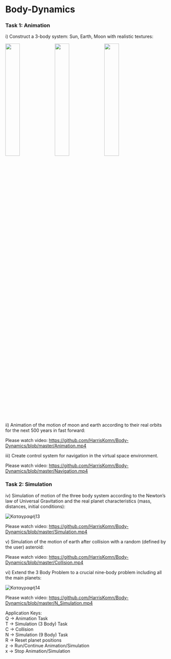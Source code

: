 # Body-Dynamics
### Task 1: Animation
i) Construct a 3-body system: Sun, Earth, Moon with realistic textures:

<img src="https://user-images.githubusercontent.com/43147324/85038759-a54dcb00-b18f-11ea-83ae-2a0f77cae723.JPG" width="30%" height="30%"> <img src="https://user-images.githubusercontent.com/43147324/85038996-ecd45700-b18f-11ea-9d53-f5f58ff81a23.JPG" width="30%" height="30%"> <img src="https://user-images.githubusercontent.com/43147324/85039001-ee058400-b18f-11ea-9758-56ef8b2cd9c4.JPG" width="30%" height="30%">

ii) Animation of the motion of moon and earth according to their real orbits for the next 500 years in fast forward:

Please watch video: https://github.com/HarrisKomn/Body-Dynamics/blob/master/Animation.mp4

iii) Create control system for navigation in the virtual space environment.

Please watch video: https://github.com/HarrisKomn/Body-Dynamics/blob/master/Navigation.mp4

### Task 2: Simulation
iv) Simulation of motion of the three body system according to the Newton’s law of Universal Gravitation and the real planet characteristics (mass, distances, initial conditions):

![Καταγραφή13](https://user-images.githubusercontent.com/43147324/65925005-ac615d00-e3f7-11e9-9c64-d5220f5be0d4.PNG)

Please watch video: https://github.com/HarrisKomn/Body-Dynamics/blob/master/Simulation.mp4

v) Simulation of the motion of earth after collision with a random (defined by the user) asteroid:

Please watch video: https://github.com/HarrisKomn/Body-Dynamics/blob/master/Collision.mp4

vi) Extend the 3 Body Problem to a crucial nine-body problem including all the main planets:

![Καταγραφή14](https://user-images.githubusercontent.com/43147324/65925007-af5c4d80-e3f7-11e9-9604-2c2705b16c02.PNG)

Please watch video: https://github.com/HarrisKomn/Body-Dynamics/blob/master/N_Simulation.mp4


Application Keys:\
Q -> Animation Task\
T -> Simulation (3 Body) Task\
C -> Collision\
N -> Simulation (9 Body) Task\
R -> Reset planet positions\
z -> Run/Continue Animation/Simulation\
x -> Stop Animation/Simulation
